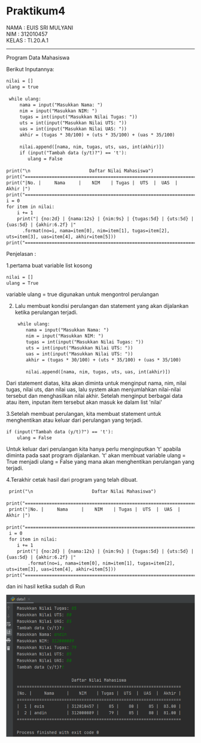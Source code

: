 # Praktikum4

NAMA  : EUIS SRI MULYANI<br>
NIM   : 312010457<br>
KELAS : TI.20.A.1<br>
***

Program Data Mahasiswa

Berikut Inputannya:

    nilai = []
    ulang = true

     while ulang:
         nama = input("Masukkan Nama: ")
         nim = input("Masukkan NIM: ")
         tugas = int(input("Masukkan Nilai Tugas: "))
         uts = int(input("Masukkan Nilai UTS: "))
         uas = int(input("Masukkan Nilai UAS: "))
         akhir = (tugas * 30/100) + (uts * 35/100) + (uas * 35/100)

         nilai.append([nama, nim, tugas, uts, uas, int(akhir)])
         if (input("Tambah data (y/t)?") == 't'):
            ulang = False
        
    print("\n                      Daftar Nilai Mahasiswa")
    print("==================================================================")
    print("|No. |     Nama     |    NIM    | Tugas |  UTS  |  UAS  |  Akhir |")
    print("==================================================================")
    i = 0
    for item in nilai:
        i += 1
        print("| {no:2d} | {nama:12s} | {nim:9s} | {tugas:5d} | {uts:5d} | {uas:5d} | {akhir:6.2f} |"
          .format(no=i, nama=item[0], nim=item[1], tugas=item[2], uts=item[3], uas=item[4], akhir=item[5]))
    print("==================================================================")

 
 Penjelasan :
 
 1.pertama buat variable list kosong
    
    nilai = []
    ulang = True
  variable ulang = true digunakan untuk mengontrol perulangan
  
 2. Lalu membuat kondisi perulangan dan statement yang akan dijalankan ketika perulangan terjadi.


         while ulang:
            nama = input("Masukkan Nama: ")
            nim = input("Masukkan NIM: ")
            tugas = int(input("Masukkan Nilai Tugas: "))
            uts = int(input("Masukkan Nilai UTS: "))    
            uas = int(input("Masukkan Nilai UTS: "))
            akhir = (tugas * 30/100) + (uts * 35/100) + (uas * 35/100)
    
            nilai.append([nama, nim, tugas, uts, uas, int(akhir)])
    
Dari statement diatas, kita akan diminta untuk menginput nama, nim, nilai tugas, nilai uts, dan nilai uas, lalu system akan menjumlahkan nilai-nilai tersebut dan menghasilkan nilai akhir. Setelah menginput berbagai data atau item, inputan item tersebut akan masuk ke dalam list 'nilai'

3.Setelah membuat perulangan, kita membuat statement untuk menghentikan atau keluar dari perulangan yang terjadi.

    if (input("Tambah data (y/t)?") == 't'):
        ulang = False
Untuk keluar dari perulangan kita hanya perlu menginputkan 't' apabila diminta pada saat program dijalankan. 't' akan membuat variable ulang = True menjadi ulang = False yang mana akan menghentikan perulangan yang terjadi.

4.Terakhir cetak hasil dari program yang telah dibuat.

     print("\n                      Daftar Nilai Mahasiswa")
     print("==================================================================")
     print("|No. |     Nama     |    NIM    | Tugas |  UTS  |  UAS  |  Akhir |")
     print("==================================================================")
     i = 0
     for item in nilai:
        i += 1
        print("| {no:2d} | {nama:12s} | {nim:9s} | {tugas:5d} | {uts:5d} | {uas:5d} | {akhir:6.2f} |"
            .format(no=i, nama=item[0], nim=item[1], tugas=item[2], uts=item[3], uas=item[4], akhir=item[5]))
    print("==================================================================")
    
 dan ini hasil ketika sudah di Run
 
 
 ![input](photo/ss1.png)
 
 
